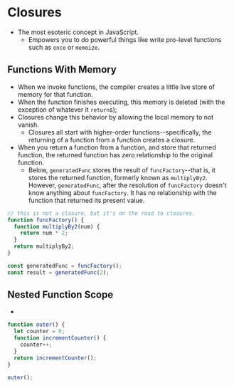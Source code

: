 # Closures

- The most esoteric concept in JavaScript.
  - Empowers you to do powerful things like write pro-level functions such as `once` or `memoize`.

## Functions With Memory

- When we invoke functions, the compiler creates a little live store of memory for that function.
- When the function finishes executing, this memory is deleted (with the exception of whatever it `return`s);
- Closures change this behavior by allowing the local memory to not vanish.
  - Closures all start with higher-order functions--specifically, the returning of a function from a function creates a closure.
- When you return a function from a function, and store that returned function, the returned function has _zero_ relationship to the original function.
  - Below, `generatedFunc` stores the result of `funcFactory`--that is, it stores the returned function, formerly known as `multiplyBy2`. However, `generatedFunc`, after the resolution of `funcFactory` doesn't know anything about `funcFactory`. It has no relationship with the function that returned its present value.

```js
// this is not a closure, but it's on the road to closures.
function funcFactory() {
  function multiplyBy2(num) {
    return num * 2;
  }
  return multiplyBy2;
}

const generatedFunc = funcFactory();
const result = generatedFunc(2);
```

## Nested Function Scope

-

```js
function outer() {
  let counter = 0;
  function incrementCounter() {
    counter++;
  }
  return incrementCounter();
}

outer();
```
